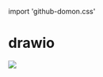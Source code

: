 
import 'github-domon.css'


# drawio

<a><img src="https://github.com/domon80501/drawio/edit/master/test.svg" /></a>
